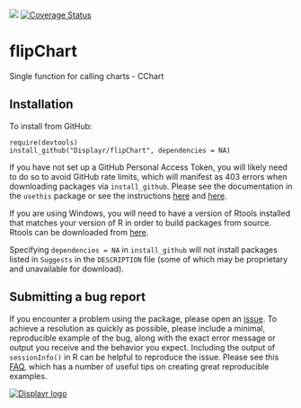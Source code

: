 [![](https://travis-ci.org/Displayr/flipChart.svg?branch=master)](https://travis-ci.org/Displayr/flipChart/)
[![Coverage Status](https://coveralls.io/repos/github/Displayr/flipChart/badge.svg?branch=master)](https://coveralls.io/github/Displayr/flipChart?branch=master)
# flipChart

Single function for calling charts - CChart

## Installation

To install from GitHub:
```
require(devtools)
install_github("Displayr/flipChart", dependencies = NA)
```

If you have not set up a GitHub Personal Access Token, you will likely need to do so to avoid 
GitHub rate limits, which will manifest as 403 errors when downloading packages via
`install_github`. Please see the documentation in the `usethis` package or see the 
instructions [here](https://docs.github.com/en/authentication/keeping-your-account-and-data-secure/creating-a-personal-access-token) and [here](https://docs.github.com/en/authentication/keeping-your-account-and-data-secure/creating-a-personal-access-token).

If you are using Windows, you will need to have a version of Rtools installed that matches your
version of R in order to build packages from source. Rtools can be downloaded from
[here](https://cran.r-project.org/bin/windows/Rtools/).

Specifying `dependencies = NA` in `install_github` will not install packages listed
in `Suggests` in the `DESCRIPTION` file (some of which may be proprietary and unavailable for download).

## Submitting a bug report

If you encounter a problem using the package, please open an [issue](https://github.com/Displayr/flipChart/issues). To achieve a resolution as quickly as possible, please include a minimal, reproducible example of the bug, along with the exact error message or output you receive and the behavior you expect. Including the output of `sessionInfo()` in R can be helpful to reproduce the issue. Please see this [FAQ](https://community.rstudio.com/t/faq-whats-a-reproducible-example-reprex-and-how-do-i-create-one/5219), which has a number of useful tips on creating great reproducible examples. 

[![Displayr logo](https://mwmclean.github.io/img/logo-header.png)](https://www.displayr.com)
